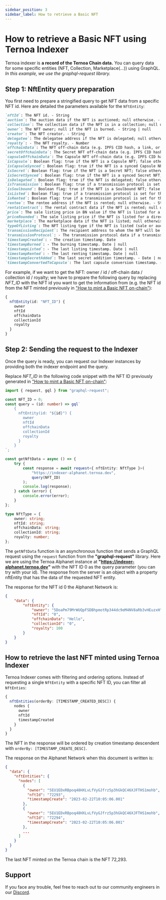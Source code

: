 ```yaml
---
sidebar_position: 3
sidebar_label: How to retrieve a Basic NFT
---
```


# How to retrieve a Basic NFT using Ternoa Indexer

Ternoa indexer is **a record of the Ternoa Chain data.**
You can query data for some specific entities (NFT, Collection, Marketplace(...)) using GraphQL.
_In this example, we use the graphql-request library._

## Step 1: NftEntity query preparation

You first need to prepare a stringified query to get NFT data from a specific NFT id.
Here are detailed the parameters available for the `NftEntity`:

```markdown
`nftId`: The NFT id. - String
`auction`: The auction data if the NFT is auctioned; null otherwise. - AuctionEntity | null
`collection`: The collection data if the NFT is in a collection; null otherwise. - CollectionEntity | null
`owner`: The NFT owner; null if the NFT is burned. - String | null
`creator`: The NFT creator. - String
`delegatee`: The delegatee address if the NFT is delegated; null otherwise. - String | null
`royalty`: - The NFT royalty. - Number
`offchainData`: The NFT off-chain data (e.g. IPFS CID hash, a link, or any string). - String!
`secretOffchainData`: The Secret NFT off-chain data (e.g. IPFS CID hash, a link, or any string) if the NFT is a Secret NFT; null otherwise. - String | null
`capsuleOffchainData`: The Capsule NFT off-chain data (e.g. IPFS CID hash, a link, or any string) if the NFT is a Capsule NFT; null otherwise. - String | null
`isCapsule`: Boolean flag: true if the NFT is a Capsule NFT; false otherwise. - Boolean
`isCapsuleSynced`: Boolean flag: true if the NFT is a synced Capsule NFT; false otherwise. - Boolean
`isSecret`: Boolean flag: true if the NFT is a Secret NFT; false otherwise. - Boolean
`isSecretSynced`: Boolean flag: true if the NFT is a synced Secret NFT; false otherwise. - Boolean
`isDelegated`: Boolean flag: true if the NFT is delegated; false otherwise. - Boolean
`isTransmission`: Boolean flag: true if a transmission protocol is set for the NFT; false otherwise. - Boolean
`isSoulbound`: Boolean flag: true if the NFT is a Soulbound NFT; false otherwise. - Boolean
`isListed`: Boolean flag: true if a transmission protocol is set for the NFT; false otherwise. - Boolean
`isRented`: Boolean flag: true if a transmission protocol is set for the NFT; false otherwise. - Boolean
`rentee`: The rentee address if the NFT is rented; null otherwise. - String | null
`rentalContract`: The rental contract data if the NFT is rented; null otherwise. - RentEntity | null
`price`: The sale listing price in BN value if the NFT is listed for a direct sale; null otherwise. - String | null
`priceRounded`: The sale listing price if the NFT is listed for a direct sale; null otherwise. - Number | null
`marketplace`: The marketplace data if the NFT is listed; null otherwise. - MarketplaceEntity
`typeOfListing`: The NFT listing type if the NFT is listed (sale or auction); null otherwise. - String | null
`transmissionRecipient`: The recipient address to whom the NFT will be transmitted if a transmission protocol is defined for the NFT; null otherwise. - String | null
`transmissionProtocol`: - The transmission protocol data if a transmission protocol is defined for the NFT; null otherwise. TransmissionEntity | null
`timestampCreated`: - The creation timestamp. Date
`timestampBurned`: - The burning timestamp. Date | null
`timestampListed`: - The last listing timestamp. Date | null
`timestampRented`: - The last renting timestamp. Date | null
`timestampSecretAdded`: The last secret addition timestamp. - Date | null
`timestampConvertedToCapsule`: The last capsule conversion timestamp. - Date | null
```

For example, if we want to get the NFT: owner / id / off-chain data / collection id / royalty; we have to prepare the following query by replacing _NFT_ID_ with the NFT id you want to get the information from (e.g. the NFT id from the NFT minted previously in ["How to mint a Basic NFT on-chain"](/for-developers/guides/NFT/basic-NFT/mint-NFT)):

```typescript
{
  nftEntity(id: "NFT_ID") {
    owner
    nftId
    offchainData
    collectionId
    royalty
  }
}
```

## Step 2: Sending the request to the Indexer

Once the query is ready, you can request our Indexer instances by providing both the indexer endpoint and the query.

Replace _NFT_ID_ in the following code snippet with the NFT ID previously generated in ["How to mint a Basic NFT on-chain"](/for-developers/guides/NFT/basic-NFT/mint-NFT):

```typescript showLineNumbers
import { request, gql } from "graphql-request";

const NFT_ID = 0;
const query = (id: number) => gql`
    {
      nftEntity(id: "${id}") {
        owner
        nftId
        offchainData
        collectionId
        royalty
      }
    }
`;

const getNftData = async () => {
	try {
		const response = await request<{ nftEntity: NftType }>(
			"https://indexer-alphanet.ternoa.dev",
			query(NFT_ID)
		);
		console.log(response);
	} catch (error) {
		console.error(error);
	}
};

type NftType = {
	owner: string;
	nftId: string;
	offchainData: string;
	collectionId: string;
	royalty: number;
};
```

The `getNftData` function is an asynchronous function that sends a GraphQL request using the `request` function from the **"graphql-request"** library. Here we are using the Ternoa Alphanet instance at **"https://indexer-alphanet.ternoa.dev"** with the NFT ID 0 as the query parameter (you can try with your id). The response from the server is an object with a property nftEntity that has the data of the requested NFT entity.

The response for the NFT id 0 the Alphanet Network is:

```json
{
	"data": {
		"nftEntity": {
			"owner": "5DoaPm79MrWUQpFSDBhpmotRp344dc9eM4NV8aRb3vHEuzxH",
			"nftId": "0",
			"offchainData": "Hello",
			"collectionId": "0",
			"royalty": 100
		}
	}
}
```

## How to retrieve the last NFT minted using Ternoa Indexer

Ternoa Indexer comes with filtering and ordering options. Instead of requesting a single `NftEntity` with a specific NFT ID, you can filter all `NftEnties`:

```typescript
{
  nftEntities(orderBy: [TIMESTAMP_CREATED_DESC]) {
    nodes {
      owner
      nftId
      timestampCreated
    }
  }
}
```

The NFT in the response will be ordered by creation timestamp descendent with `orderBy: [TIMESTAMP_CREATE_DESC]`.

The response on the Alphanet Network when this document is written is:

```json
{
  "data": {
    "nftEntities": {
      "nodes": [
        {
          "owner": "5EU1EDxRBpoq48HXLvLfVyGJfrz5p3hGkQC46XJFTHS1mohb",
          "nftId": "72293",
          "timestampCreate": "2023-02-22T10:05:06.001"
        },
        {
          "owner": "5EU1EDxRBpoq48HXLvLfVyGJfrz5p3hGkQC46XJFTHS1mohb",
          "nftId": "72294",
          "timestampCreate": "2023-02-22T10:05:06.001"
        },
        ...
      ]
    }
  }
}
```

The last NFT minted on the Ternoa chain is the NFT 72,293.

## Support

If you face any trouble, feel free to reach out to our community engineers in our [Discord](https://discord.gg/fUmBkPpnRu).
